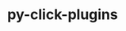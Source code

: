 ---
title: "py-click-plugins"
layout: cache
categories: [package, develop]
meta: {"versions": ["1.1.1"], "compilers": ["apple-clang@=14.0.0", "apple-clang@=14.0.3", "gcc@=11.3.0", "gcc@=7.3.1"], "oss": ["amzn2", "ubuntu22.04", "ventura"], "platforms": ["darwin", "linux"], "targets": ["aarch64", "ivybridge", "x86_64_v3"], "stacks": ["ml-darwin-aarch64-mps", "ml-linux-x86_64-cpu", "ml-linux-x86_64-cuda", "root"], "num_specs": 13, "num_specs_by_stack": {"root": 13, "ml-darwin-aarch64-mps": 3, "ml-linux-x86_64-cuda": 4, "ml-linux-x86_64-cpu": 4}}
spec_details: [{"hash": "nhhizfjwauvfbbtw3qa7xtnjhhmsfbfd", "compiler": "apple-clang@=14.0.0", "versions": ["1.1.1"], "os": "ventura", "platform": "darwin", "target": "aarch64", "variants": ["build_system=python_pip"], "stacks": ["root", "ml-darwin-aarch64-mps"], "size": "-", "tarball": "https://binaries.spack.io/develop/build_cache/darwin-ventura-aarch64/apple-clang-14.0.0/py-click-plugins-1.1.1/darwin-ventura-aarch64-apple-clang-14.0.0-py-click-plugins-1.1.1-nhhizfjwauvfbbtw3qa7xtnjhhmsfbfd.spack"}, {"hash": "4r44f3alsskvb7f4bivpibp56ahzuxlq", "compiler": "apple-clang@=14.0.0", "versions": ["1.1.1"], "os": "ventura", "platform": "darwin", "target": "aarch64", "variants": ["build_system=python_pip"], "stacks": ["root", "ml-darwin-aarch64-mps"], "size": "-", "tarball": "https://binaries.spack.io/develop/build_cache/darwin-ventura-aarch64/apple-clang-14.0.0/py-click-plugins-1.1.1/darwin-ventura-aarch64-apple-clang-14.0.0-py-click-plugins-1.1.1-4r44f3alsskvb7f4bivpibp56ahzuxlq.spack"}, {"hash": "rq7xavkwei7m7cio2eryurmomzepaa3l", "compiler": "apple-clang@=14.0.3", "versions": ["1.1.1"], "os": "ventura", "platform": "darwin", "target": "aarch64", "variants": ["build_system=python_pip"], "stacks": ["root", "ml-darwin-aarch64-mps"], "size": "-", "tarball": "https://binaries.spack.io/develop/build_cache/darwin-ventura-aarch64/apple-clang-14.0.3/py-click-plugins-1.1.1/darwin-ventura-aarch64-apple-clang-14.0.3-py-click-plugins-1.1.1-rq7xavkwei7m7cio2eryurmomzepaa3l.spack"}, {"hash": "3r5xvasoui3wffrwu2wocdjqa7zl7nqo", "compiler": "gcc@=7.3.1", "versions": ["1.1.1"], "os": "amzn2", "platform": "linux", "target": "ivybridge", "variants": ["build_system=python_pip"], "stacks": ["root"], "size": "-", "tarball": "https://binaries.spack.io/develop/build_cache/linux-amzn2-ivybridge/gcc-7.3.1/py-click-plugins-1.1.1/linux-amzn2-ivybridge-gcc-7.3.1-py-click-plugins-1.1.1-3r5xvasoui3wffrwu2wocdjqa7zl7nqo.spack"}, {"hash": "7l2wqdmbdg35jq2rphijlue4cm6fmqct", "compiler": "gcc@=7.3.1", "versions": ["1.1.1"], "os": "amzn2", "platform": "linux", "target": "ivybridge", "variants": ["build_system=python_pip"], "stacks": ["root"], "size": "-", "tarball": "https://binaries.spack.io/develop/build_cache/linux-amzn2-ivybridge/gcc-7.3.1/py-click-plugins-1.1.1/linux-amzn2-ivybridge-gcc-7.3.1-py-click-plugins-1.1.1-7l2wqdmbdg35jq2rphijlue4cm6fmqct.spack"}, {"hash": "kb4ljtqmpjmzp54euxsr5vwzliyjoayi", "compiler": "gcc@=7.3.1", "versions": ["1.1.1"], "os": "amzn2", "platform": "linux", "target": "x86_64_v3", "variants": [], "stacks": ["root"], "size": "-", "tarball": "https://binaries.spack.io/develop/build_cache/linux-amzn2-x86_64_v3/gcc-7.3.1/py-click-plugins-1.1.1/linux-amzn2-x86_64_v3-gcc-7.3.1-py-click-plugins-1.1.1-kb4ljtqmpjmzp54euxsr5vwzliyjoayi.spack"}, {"hash": "hsazsff5hchhv43klp43ojvlgwotumqp", "compiler": "gcc@=7.3.1", "versions": ["1.1.1"], "os": "amzn2", "platform": "linux", "target": "x86_64_v3", "variants": ["build_system=python_pip"], "stacks": ["root"], "size": "-", "tarball": "https://binaries.spack.io/develop/build_cache/linux-amzn2-x86_64_v3/gcc-7.3.1/py-click-plugins-1.1.1/linux-amzn2-x86_64_v3-gcc-7.3.1-py-click-plugins-1.1.1-hsazsff5hchhv43klp43ojvlgwotumqp.spack"}, {"hash": "uzevl6naaxpm2qv2isaxgvwe23j4ndkk", "compiler": "gcc@=7.3.1", "versions": ["1.1.1"], "os": "amzn2", "platform": "linux", "target": "x86_64_v3", "variants": ["build_system=python_pip"], "stacks": ["root"], "size": "-", "tarball": "https://binaries.spack.io/develop/build_cache/linux-amzn2-x86_64_v3/gcc-7.3.1/py-click-plugins-1.1.1/linux-amzn2-x86_64_v3-gcc-7.3.1-py-click-plugins-1.1.1-uzevl6naaxpm2qv2isaxgvwe23j4ndkk.spack"}, {"hash": "e32umflut4twmuuwzm4zb7zedxgbxk64", "compiler": "gcc@=7.3.1", "versions": ["1.1.1"], "os": "amzn2", "platform": "linux", "target": "x86_64_v3", "variants": [], "stacks": ["root"], "size": "-", "tarball": "https://binaries.spack.io/develop/build_cache/linux-amzn2-x86_64_v3/gcc-7.3.1/py-click-plugins-1.1.1/linux-amzn2-x86_64_v3-gcc-7.3.1-py-click-plugins-1.1.1-e32umflut4twmuuwzm4zb7zedxgbxk64.spack"}, {"hash": "pt6lbj4r6cbnjbhjovpgtq3chiqsqbay", "compiler": "gcc@=11.3.0", "versions": ["1.1.1"], "os": "ubuntu22.04", "platform": "linux", "target": "x86_64_v3", "variants": ["build_system=python_pip"], "stacks": ["ml-linux-x86_64-cuda", "root", "ml-linux-x86_64-cpu"], "size": "-", "tarball": "https://binaries.spack.io/develop/build_cache/linux-ubuntu22.04-x86_64_v3/gcc-11.3.0/py-click-plugins-1.1.1/linux-ubuntu22.04-x86_64_v3-gcc-11.3.0-py-click-plugins-1.1.1-pt6lbj4r6cbnjbhjovpgtq3chiqsqbay.spack"}, {"hash": "fkrtfxglmjcz6ccfhe2ecq5borhrflix", "compiler": "gcc@=11.3.0", "versions": ["1.1.1"], "os": "ubuntu22.04", "platform": "linux", "target": "x86_64_v3", "variants": ["build_system=python_pip"], "stacks": ["ml-linux-x86_64-cuda", "root", "ml-linux-x86_64-cpu"], "size": "-", "tarball": "https://binaries.spack.io/develop/build_cache/linux-ubuntu22.04-x86_64_v3/gcc-11.3.0/py-click-plugins-1.1.1/linux-ubuntu22.04-x86_64_v3-gcc-11.3.0-py-click-plugins-1.1.1-fkrtfxglmjcz6ccfhe2ecq5borhrflix.spack"}, {"hash": "7ezg2acqpwyyg3gn4zphfjcosfbzeq77", "compiler": "gcc@=11.3.0", "versions": ["1.1.1"], "os": "ubuntu22.04", "platform": "linux", "target": "x86_64_v3", "variants": ["build_system=python_pip"], "stacks": ["ml-linux-x86_64-cuda", "root", "ml-linux-x86_64-cpu"], "size": "-", "tarball": "https://binaries.spack.io/develop/build_cache/linux-ubuntu22.04-x86_64_v3/gcc-11.3.0/py-click-plugins-1.1.1/linux-ubuntu22.04-x86_64_v3-gcc-11.3.0-py-click-plugins-1.1.1-7ezg2acqpwyyg3gn4zphfjcosfbzeq77.spack"}, {"hash": "yydkvfhyijouz6dykae4ljbld5si7irk", "compiler": "gcc@=11.3.0", "versions": ["1.1.1"], "os": "ubuntu22.04", "platform": "linux", "target": "x86_64_v3", "variants": ["build_system=python_pip"], "stacks": ["ml-linux-x86_64-cuda", "root", "ml-linux-x86_64-cpu"], "size": "-", "tarball": "https://binaries.spack.io/develop/build_cache/linux-ubuntu22.04-x86_64_v3/gcc-11.3.0/py-click-plugins-1.1.1/linux-ubuntu22.04-x86_64_v3-gcc-11.3.0-py-click-plugins-1.1.1-yydkvfhyijouz6dykae4ljbld5si7irk.spack"}]
---